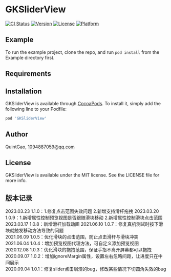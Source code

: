 # GKSliderView

[![CI Status](https://img.shields.io/travis/QuintGao/GKSliderView.svg?style=flat)](https://travis-ci.org/QuintGao/GKSliderView)
[![Version](https://img.shields.io/cocoapods/v/GKSliderView.svg?style=flat)](https://cocoapods.org/pods/GKSliderView)
[![License](https://img.shields.io/cocoapods/l/GKSliderView.svg?style=flat)](https://cocoapods.org/pods/GKSliderView)
[![Platform](https://img.shields.io/cocoapods/p/GKSliderView.svg?style=flat)](https://cocoapods.org/pods/GKSliderView)

## Example

To run the example project, clone the repo, and run `pod install` from the Example directory first.

## Requirements

## Installation

GKSliderView is available through [CocoaPods](https://cocoapods.org). To install
it, simply add the following line to your Podfile:

```ruby
pod 'GKSliderView'
```

## Author

QuintGao, 1094887059@qq.com

## License

GKSliderView is available under the MIT license. See the LICENSE file for more info.

## 版本记录

2023.03.23  1.1.0：1.修复点击范围失效问题 2.新增支持滑杆拖拽
2023.03.20  1.0.9：1.新增属性控制预览视图是否跟随滑块移动 2.新增属性控制滑块点击范围
2023.03.17  1.0.8：新增滑杆加载动画
2021.06.10  1.0.7：修复真机测试时按下滑块就触发移动方法导致的问题  
2021.06.09  1.0.5：优化滑块的点击范围，防止点击滑杆与滑块冲突  
2021.06.04  1.0.4：增加预览视图代理方法，可自定义添加预览视图  
2020.12.08  1.0.3：优化滑块的拖拽范围，保证手指不离开屏幕都可以拖拽     
2020.09.07  1.0.2：增加ignoreMargin属性，设置左右忽略间距，让进度只在中间展示     
2020.09.04  1.0.1：修复slider点击崩溃的bug，修改某些情况下切圆角失效的bug
